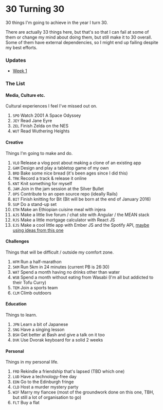 # 30 Turning 30

30 things I'm going to achieve in the year I turn 30.

There are actually 33 things here, but that's so that I can fail at some of them or change my mind about doing them, but still make it to 30 overall. Some of them have external dependencies, so I might end up failing despite my best efforts.

### Updates

* [Week 1](updates/week_1.md)

### The List

#### Media, Culture etc.

Cultural experiences I feel I've missed out on.

1. `SPO` Watch 2001 A Space Odyssey
1. `JEY` Read Jane Eyre
1. `ZEL` Finish Zelda on the NES
1. `WUT` Read Wuthering Heights

#### Creative

Things I'm going to make and do.

1. `VLO` Release a vlog post about making a clone of an existing app
1. `GAM` Design and play a tabletop game of my own
1. `BRD` Bake some nice bread (it's been ages since I did this)
1. `TRK` Record a track & release it online
1. `KNT` Knit something for myself
1. `JAM` Join in the jam session at the Silver Bullet
1. `OPS` Contribute to an open source repo (ideally Rails)
1. `BIT` Finish knitting for Bit (Bit will be born at the end of January 2016)
1. `SUP` Do a stand-up set
1. `ETH` Make an Ethiopian cuisine meal with injera
1. `AJS` Make a little live forum / chat site with Angular / the MEAN stack
1. `RJS` Make a little mortgage calculator with React JS
1. `EJS` Make a cool little app with Ember JS and the Spotify API, [maybe using ideas from this one](https://github.com/neonroots/spotify-ember-template)

#### Challenges

Things that will be difficult / outside my comfort zone.

1. `HFM` Run a half-marathon
1. `5KM` Run 5km in 24 minutes (current PB is 26:30)
1. `WAT` Spend a month having no drinks other than water
1. `WSB` Spend a month without eating from Wasabi (I'm all but addicted to their Tofu Curry)
1. `TEM` Join a sports team
1. `CLM` Climb outdoors

#### Education

Things to learn.

1. `JPN` Learn a bit of Japanese
1. `SNG` Have a singing lesson
1. `BSH` Get better at Bash and give a talk on it too
1. `DVK` Use Dvorak keyboard for a solid 2 weeks

#### Personal

Things in my personal life.

1. `FRD` Rekindle a friendship that's lapsed (TBD which one)
1. `LUD` Have a technology-free day
1. `EDN` Go to the Edinburgh fringe
1. `CLD` Host a murder mystery party
1. `WIF` Marry my fiancee (most of the groundwork done on this one, TBH, but still a lot of organisation to go)
1. `FLT` Buy a flat
